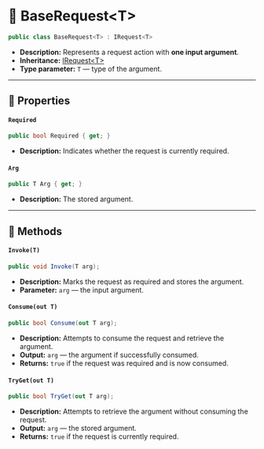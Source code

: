 # 🧩 BaseRequest&lt;T&gt;

```csharp
public class BaseRequest<T> : IRequest<T>
```

- **Description:** Represents a request action with <b>one input argument</b>.
- **Inheritance:** [IRequest&lt;T&gt;](IRequest%601.md)
- **Type parameter:** `T` — type of the argument.

---

## 🔑 Properties

#### `Required`

```csharp
public bool Required { get; }
```

- **Description:** Indicates whether the request is currently required.

#### `Arg`

```csharp
public T Arg { get; }
```

- **Description:** The stored argument.

---

## 🏹 Methods

#### `Invoke(T)`

```csharp
public void Invoke(T arg);
```

- **Description:** Marks the request as required and stores the argument.
- **Parameter:** `arg` — the input argument.

#### `Consume(out T)`

```csharp
public bool Consume(out T arg);
```

- **Description:** Attempts to consume the request and retrieve the argument.
- **Output:** `arg` — the argument if successfully consumed.
- **Returns:** `true` if the request was required and is now consumed.

#### `TryGet(out T)`

```csharp
public bool TryGet(out T arg);
```

- **Description:** Attempts to retrieve the argument without consuming the request.
- **Output:** `arg` — the stored argument.
- **Returns:** `true` if the request is currently required.